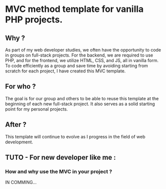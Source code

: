 # MVC method template for vanilla PHP projects.

## Why ?
As part of my web developer studies, we often have the opportunity to code in groups on full-stack projects. For the backend, we are required to use PHP, and for the frontend, we utilize HTML, CSS, and JS, all in vanilla form. To code efficiently as a group and save time by avoiding starting from scratch for each project, I have created this MVC template.

## For who ?
The goal is for our group and others to be able to reuse this template at the beginning of each new full-stack project. It also serves as a solid starting point for my personal projects.

## After ?
This template will continue to evolve as I progress in the field of web development.

## TUTO - For new developer like me :
### How and why use the MVC in your project ?
IN COMMING...